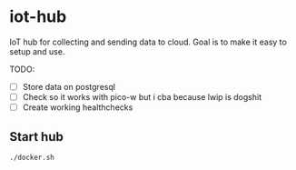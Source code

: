 # iot-hub

IoT hub for collecting and sending data to cloud.
Goal is to make it easy to setup and use.

TODO:
- [ ] Store data on postgresql
- [ ] Check so it works with pico-w but i cba because lwip is dogshit
- [ ] Create working healthchecks

## Start hub
```
./docker.sh
```
